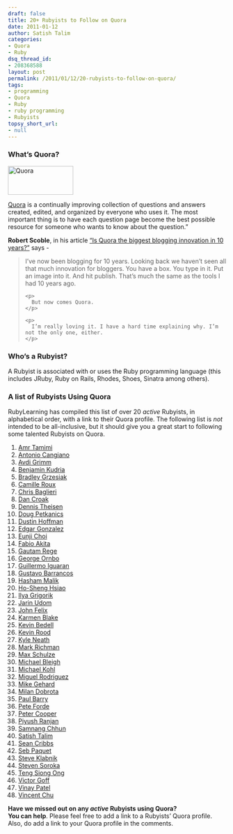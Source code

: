 ```yaml
---
draft: false
title: 20+ Rubyists to Follow on Quora
date: 2011-01-12
author: Satish Talim
categories:
- Quora
- Ruby
dsq_thread_id:
- 208368588
layout: post
permalink: /2011/01/12/20-rubyists-to-follow-on-quora/
tags:
- programming
- Quora
- Ruby
- ruby programming
- Rubyists
topsy_short_url:
- null
---
```


<div>
  <h3>
    What&#8217;s Quora?
  </h3>
  
  <p>
    <img class="alignleft" title="Quora" src="http://rubylearning.com/images/quora.jpg" alt="Quora" width="150" height="66" />
  </p>
  
  <p>
    <a href="http://www.quora.com/about/">Quora</a> is a continually improving collection of questions and answers created, edited, and organized by everyone who uses it. The most important thing is to have each question page become the best possible resource for someone who wants to know about the question.&#8221;
  </p>
  
  <p>
    <b>Robert Scoble</b>, in his article <a href="http://scobleizer.com/2010/12/26/is-quora-the-biggest-blogging-innovation-in-10-years/">&#8220;Is Quora the biggest blogging innovation in 10 years?&#8221;</a> says -
  </p>
  
  <blockquote>
    <p>
      I’ve now been blogging for 10 years. Looking back we haven’t seen all that much innovation for bloggers. You have a box. You type in it. Put an image into it. And hit publish. That’s much the same as the tools I had 10 years ago.
    </p>
    
    <p>
      But now comes Quora.
    </p>
    
    <p>
      I’m really loving it. I have a hard time explaining why. I’m not the only one, either.
    </p>
  </blockquote>
  
  <h3>
    Who&#8217;s a Rubyist?
  </h3>
  
  <p>
    A Rubyist is associated with or uses the Ruby programming language (this includes JRuby, Ruby on Rails, Rhodes, Shoes, Sinatra among others).
  </p>
  
  <h3>
    A list of Rubyists Using Quora
  </h3>
  
  <p>
    RubyLearning has compiled this list of over 20 <em>active</em> Rubyists, in alphabetical order, with a link to their Quora profile. The following list is <em>not</em> intended to be all-inclusive, but it should give you a great start to following some talented Rubyists on Quora.
  </p>
  
  <ol>
    <li>
      <a href="http://www.quora.com/Amr-Tamimi">Amr Tamimi</a>
    </li>
    <li>
      <a href="http://www.quora.com/Antonio-Cangiano">Antonio Cangiano</a>
    </li>
    <li>
      <a href="http://www.quora.com/Avdi-Grimm">Avdi Grimm</a>
    </li>
    <li>
      <a href="http://www.quora.com/Benjamin-Kudria">Benjamin Kudria</a>
    </li>
    <li>
      <a href="http://www.quora.com/Bradley-Grzesiak">Bradley Grzesiak</a>
    </li>
    <li>
      <a href="http://www.quora.com/Camille-Roux">Camille Roux</a>
    </li>
    <li>
      <a href="http://www.quora.com/Chris-Baglieri">Chris Baglieri</a>
    </li>
    <li>
      <a href="http://www.quora.com/Dan-Croak">Dan Croak</a>
    </li>
    <li>
      <a href="http://www.quora.com/Dennis-Theisen">Dennis Theisen</a>
    </li>
    <li>
      <a href="http://www.quora.com/Doug-Petkanics">Doug Petkanics</a>
    </li>
    <li>
      <a href="http://www.quora.com/Dustin-Hoffman">Dustin Hoffman</a>
    </li>
    <li>
      <a href="http://www.quora.com/Edgar-Gonzalez">Edgar Gonzalez</a>
    </li>
    <li>
      <a href="http://www.quora.com/Eunji-Choi">Eunji Choi</a>
    </li>
    <li>
      <a href="http://www.quora.com/Fabio-Akita">Fabio Akita</a>
    </li>
    <li>
      <a href="http://www.quora.com/Gautam-Rege">Gautam Rege</a>
    </li>
    <li>
      <a href="http://www.quora.com/George-Ornbo">George Ornbo</a>
    </li>
    <li>
      <a href="http://www.quora.com/Guillermo-Iguaran">Guillermo Iguaran</a>
    </li>
    <li>
      <a href="http://www.quora.com/Gustavo-Barrancos">Gustavo Barrancos</a>
    </li>
    <li>
      <a href="http://www.quora.com/Hasham-Malik">Hasham Malik</a>
    </li>
    <li>
      <a href="http://www.quora.com/Ho-Sheng-Hsiao">Ho-Sheng Hsiao</a>
    </li>
    <li>
      <a href="http://www.quora.com/Ilya-Grigorik">Ilya Grigorik</a>
    </li>
    <li>
      <a href="http://www.quora.com/Jarin-Udom">Jarin Udom</a>
    </li>
    <li>
      <a href="http://www.quora.com/John-Felix">John Felix</a>
    </li>
    <li>
      <a href="http://www.quora.com/Karmen-Blake">Karmen Blake</a>
    </li>
    <li>
      <a href="http://www.quora.com/Kevin-Bedell">Kevin Bedell</a>
    </li>
    <li>
      <a href="http://www.quora.com/Kevin-Rood">Kevin Rood</a>
    </li>
    <li>
      <a href="http://www.quora.com/Kyle-Neath">Kyle Neath</a>
    </li>
    <li>
      <a href="http://www.quora.com/Mark-Richman">Mark Richman</a>
    </li>
    <li>
      <a href="http://www.quora.com/Max-Schulze">Max Schulze</a>
    </li>
    <li>
      <a href="http://www.quora.com/Michael-Bleigh">Michael Bleigh</a>
    </li>
    <li>
      <a href="http://www.quora.com/Michael-Kohl">Michael Kohl</a>
    </li>
    <li>
      <a href="http://www.quora.com/Miguel-Rodriguez-1">Miguel Rodriguez</a>
    </li>
    <li>
      <a href="http://www.quora.com/Mike-Gehard">Mike Gehard</a>
    </li>
    <li>
      <a href="http://www.quora.com/Milan-Dobrota">Milan Dobrota</a>
    </li>
    <li>
      <a href="http://www.quora.com/Paul-Barry">Paul Barry</a>
    </li>
    <li>
      <a href="http://www.quora.com/Pete-Forde">Pete Forde</a>
    </li>
    <li>
      <a href="http://www.quora.com/Peter-Coop%C3%A8r">Peter Cooper</a>
    </li>
    <li>
      <a href="http://www.quora.com/Piyush-Ranjan">Piyush Ranjan</a>
    </li>
    <li>
      <a href="http://www.quora.com/Samnang-Chhun">Samnang Chhun</a>
    </li>
    <li>
      <a href="http://www.quora.com/Satish-Talim">Satish Talim</a>
    </li>
    <li>
      <a href="http://www.quora.com/Sean-Cribbs">Sean Cribbs</a>
    </li>
    <li>
      <a href="http://www.quora.com/Seb-Paquet">Seb Paquet</a>
    </li>
    <li>
      <a href="http://www.quora.com/Steve-Klabnik">Steve Klabnik</a>
    </li>
    <li>
      <a href="http://www.quora.com/Steven-Soroka">Steven Soroka</a>
    </li>
    <li>
      <a href="http://www.quora.com/Teng-Siong-Ong">Teng Siong Ong</a>
    </li>
    <li>
      <a href="http://www.quora.com/Victor-Goff">Victor Goff</a>
    </li>
    <li>
      <a href="http://www.quora.com/Vinay-Patel-1">Vinay Patel</a>
    </li>
    <li>
      <a href="http://www.quora.com/Vincent-Chu">Vincent Chu</a>
    </li>
  </ol>
  
  <p class="alert">
    <strong>Have we missed out on any <em>active</em> Rubyists using Quora?<br />You can help</strong>. Please feel free to add a link to a Rubyists&#8217; Quora profile. Also, do add a link to your Quora profile in the comments.
  </p>
</div>

